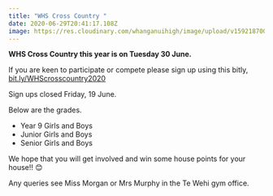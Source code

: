 ```yaml
---
title: "WHS Cross Country "
date: 2020-06-29T20:41:17.108Z
image: https://res.cloudinary.com/whanganuihigh/image/upload/v1592187005/Events/crosscountry_LOGO.jpg
---
```

**WHS Cross Country this year is on Tuesday 30 June.**

If you are keen to participate or compete please sign up using this bitly,  [bit.ly/WHScrosscountry2020](https://l.facebook.com/l.php?u=https%3A%2F%2Fbit.ly%2FWHScrosscountry2020%3Ffbclid%3DIwAR1LTBvwHBipCCxVEF2X7wQ8T_bdYDQ9mxx0D8rAOdkMGZpyWXGSoSupkuY&h=AT3Qp1mhyh6Ft1ZUidIUjhEWmNHJyr96xIY_uZLWwGWV4ktbcLDXuT1cwU-v0LuM9IGZm4MFFZV6GIfzPzHr-SeNNLxIaLM_GEXQOHxPeKhMQz5ZuwOSOAPkjEm2eTQ3wX0wAxbjVbFdGSRwRFTV2Q_e-wxn_qRz7f1_gV-1in8wIitnrgHaaoppfzrS8W8IUEP05asiUcxhNDb-8FmscsEPn_1lDT7A98HU-wO_2XUi36qa13uDawdYjwFRi9fl01s58FDSXsjDhYLXnHOrxs0I5pgvmTMHQqC-QUKCy-6wg0PIshreT8ABQr8hMu0CfC6Tz1Q9MMGRr5-BZh-12dZ0yTUHRu2oF8snxaBEKZC1GGJIzfQe5i-AEMLw2NGwOd7izNaBruHFcES4XkQxqQhVdlADODqtrAGFFfdh7vnNqOfOhrTsNMbE9qQw_ugYTbDSiAj1Bag0pjNboceNp89-gqCxMySh7-Jbe0D_xrPTpXCFpPsGBbyYMvoLkPSefBVA2nAMBTjTaDGGvqlPeCyI_jb6Om9RdJ0s5h7ZujvzHWJsxc5shPRX1QZ9jmFsY9vWDMQSUVVvujGJ7QwtZ7Q8SGiUXKTNK0_jjaL8g-A9xqdvXMf54pCAv3ArelIz-SUzsYF9fhw)  

Sign ups closed Friday, 19 June.  

Below are the grades.

* Year 9 Girls and Boys  
* Junior Girls and Boys  
* Senior Girls and Boys

We hope that you will get involved and win some house points for your house!!  😊

Any queries see Miss Morgan or Mrs Murphy in the Te Wehi gym office. 